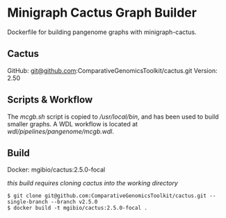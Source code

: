 # Minigraph Cactus Graph Builder

Dockerfile for building pangenome graphs with minigraph-cactus.

## Cactus 

GitHub:   git@github.com:ComparativeGenomicsToolkit/cactus.git
Version:  2.50

## Scripts & Workflow

The *mcgb.sh* script is copied to */usr/local/bin*, and has been used to build smaller graphs. A WDL workflow is located at *wdl/pipelines/pangenome/mcgb.wdl*.

## Build

Docker:   mgibio/cactus:2.5.0-focal

*this build requires cloning cactus into the working directory*

```
$ git clone git@github.com:ComparativeGenomicsToolkit/cactus.git --single-branch --branch v2.5.0
$ docker build -t mgibio/cactus:2.5.0-focal .
```
